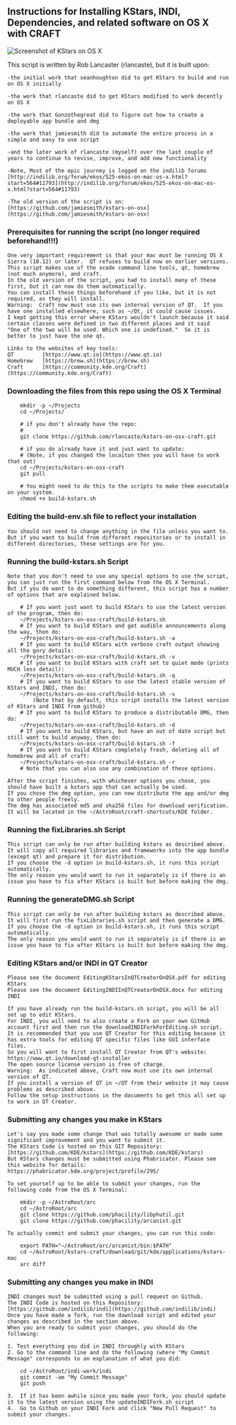 ## Instructions for Installing KStars, INDI, Dependencies, and related software on OS X with CRAFT

![Screenshot of KStars on OS X](ScreenShotKStarsOnOSX.png "Screenshot of KStars on OS X")

This script is written by Rob Lancaster (rlancaste), but it is built upon:

	-the initial work that seanhoughton did to get KStars to build and run on OS X initially
	
	-the work that rlancaste did to get KStars modified to work decently on OS X
	
	-the work that Gonzothegreat did to figure out how to create a deployable app bundle and dmg
	
	-the work that jamiesmith did to automate the entire process in a simple and easy to use script
	
	-and the later work of rlancaste (myself) over the last couple of years to continue to revise, improve, and add new functionality

	-Note, Most of the epic journey is logged on the indilib forums [http://indilib.org/forum/ekos/525-ekos-on-mac-os-x.html?start=564#11793](http://indilib.org/forum/ekos/525-ekos-on-mac-os-x.html?start=564#11793)
	
	-The old version of the script is on: [https://github.com/jamiesmith/kstars-on-osx](https://github.com/jamiesmith/kstars-on-osx)

### Prerequisites for running the script (no longer required beforehand!!!)

	One very important requirement is that your mac must be running OS X Sierra (10.12) or later.  QT refuses to build now on earlier versions.
	This script makes use of the xcode command line tools, qt, homebrew (not much anymore), and craft.
	In the old version of the script, you had to install many of these first, but it can now do them automatically. 
	You can install these things beforehand if you like, but it is not required, as they will install.
	Warning:  Craft now must use its own internal version of QT.  If you have one installed elsewhere, such as ~/Qt, it could cause issues.  
	I kept getting this error where KStars wouldn't launch because it said certain classes were defined in two different places and it said 
	"One of the two will be used. Which one is undefined."  So it is better to just have the one qt.

	Links to the websites of key tools:
	QT         [https://www.qt.io](https://www.qt.io)
	Homebrew   [https://brew.sh](https://brew.sh)
	Craft      [https://community.kde.org/Craft](https://community.kde.org/Craft)

### Downloading the files from this repo using the OS X Terminal

```console
	mkdir -p ~/Projects
	cd ~/Projects/
	
	# if you don't already have the repo:
	# 
	git clone https://github.com/rlancaste/kstars-on-osx-craft.git
	
	# if you do already have it and just want to update:
	# (Note, if you changed the locaiton then you will have to work that out)
	cd ~/Projects/kstars-on-osx-craft
	git pull
	
	# You might need to do this to the scripts to make them executable on your system.
	chmod +x build-kstars.sh
```

### Editing the build-env.sh file to reflect your installation

	You should not need to change anything in the file unless you want to.  
	But if you want to build from different repositories or to install in different directories, these settings are for you.

### Running the build-kstars.sh Script

	Note that you don't need to use any special options to use the script, you can just run the first command below from the OS X Terminal.
	But if you do want to do something different, this script has a number of options that are explained below.
	
```console
	# If you want just want to build KStars to use the latest version of the program, then do:
	~/Projects/kstars-on-osx-craft/build-kstars.sh
	# If you want to build KStars and get audible announcements along the way, then do:
	~/Projects/kstars-on-osx-craft/build-kstars.sh -a
	# If you want to build KStars with verbose craft output showing all the gory details:
	~/Projects/kstars-on-osx-craft/build-kstars.sh -v
	# If you want to build KStars with craft set to quiet mode (prints MUCH less detail):
	~/Projects/kstars-on-osx-craft/build-kstars.sh -q
	# If you want to build KStars to use the latest stable version of KStars and INDI, then do:
	~/Projects/kstars-on-osx-craft/build-kstars.sh -s
		(Note that by default, this script installs the latest version of KStars and INDI from github)
	# If you want to build KStars to produce a distributable DMG, then do:
	~/Projects/kstars-on-osx-craft/build-kstars.sh -d
	# If you want to build KStars, but have an out of date script but still want to build anyway, then do:
	~/Projects/kstars-on-osx-craft/build-kstars.sh -f
	# If you want to build KStars completely fresh, deleting all of homebrew and all of craft:
	~/Projects/kstars-on-osx-craft/build-kstars.sh -r
	# Note that you can also use any combination of these options.
```

	After the script finishes, with whichever options you chose, you should have built a kstars app that can actually be used.
	If you chose the dmg option, you can now distribute the app and/or dmg to other people freely.  
	The dmg has associated md5 and sha256 files for download verification.
	It will be located in the ~/AstroRoot/craft-shortcuts/KDE folder.

### Running the fixLibraries.sh Script

	This script can only be run after building kstars as described above.  
	It will copy all required libraries and frameworks into the app bundle (except qt) and prepare it for distribution.  
	If you choose the -d option in build-kstars.sh, it runs this script automatically.  
	The only reason you would want to run it separately is if there is an issue you have to fix after KStars is built but before making the dmg.

### Running the generateDMG.sh Script

	This script can only be run after building kstars as described above.  
	It will first run the fixLibraries.sh script and then generate a DMG.  
	If you choose the -d option in build-kstars.sh, it runs this script automatically.  
	The only reason you would want to run it separately is if there is an issue you have to fix after KStars is built but before making the dmg.

### Editing KStars and/or INDI in QT Creator

	Please see the document EditingKStarsInQTCreatorOnOSX.pdf for editing KStars
	Please see the document EditingINDIInQTCreatorOnOSX.docx for editing INDI

	If you have already run the build-kstars.sh script, you will be all set up to edit KStars.
	For INDI, you will need to also create a Fork on your own GitHub account first and then run the downloadINDIForkForEditing.sh script.  
	It is recommended that you use QT Creator for this editing because it has extra tools for editing QT specific files like GUI interface files.
	So you will want to first install QT Creator from QT's website: https://www.qt.io/download-qt-installer
	The open source license version is free of charge.
	Warning:  As indicated above, Craft now must use its own internal version of QT.  
	If you install a version of QT in ~/QT from their website it may cause problems as described above.  
	Follow the setup instructions in the documents to get this all set up to work in QT Creator.
	
### Submitting any changes you make in KStars

	Let's say you made some change that was totally awesome or made some significant improvement and you want to submit it.
	The KStars Code is hosted on this GIT Repository: [https://github.com/KDE/kstars](https://github.com/KDE/kstars)
	But KStars changes must be submitted using Phabricator. Please see this website for details: https://phabricator.kde.org/project/profile/295/
	
	To set yourself up to be able to submit your changes, run the following code from the OS X Terminal:
```console
	mkdir -p ~/AstroRoot/arc
	cd ~/AstroRoot/arc
	git clone https://github.com/phacility/libphutil.git
	git clone https://github.com/phacility/arcanist.git
```
	To actually commit and submit your changes, you can run this code:
```console
	export PATH="~/AstroRoot/arc/arcanist/bin:$PATH"
	cd ~/AstroRoot/kstars-craft/download/git/kde/applications/kstars-mac
	arc diff
```

### Submitting any changes you make in INDI
	
	INDI changes must be submitted using a pull request on Github.
	The INDI Code is hosted on this Repository: [https://github.com/indilib/indi](https://github.com/indilib/indi)
	Once you have made a fork, run the download script and edited your changes as described in the section above.
	When you are ready to submit your changes, you should do the following:
	
	1. Test everything you did in INDI throughly with KStars
	2. Go to the command line and do the following (where "My Commit Message" corresponds to an explanation of what you did:
```console
	cd ~/AstroRoot/indi-work/indi
	git commit -am "My Commit Message"
	git push
```
	3.  If it has been awhile since you made your fork, you should update it to the latest version using the updateINDIFork.sh script
	4.  Go to Github on your INDI Fork and click "New Pull Request" to submit your changes.